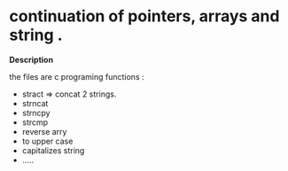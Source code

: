 # continuation of pointers, arrays and string .

**Description**

the files are c programing functions :

- stract => concat 2 strings.
- strncat
- strncpy
- strcmp
- reverse arry 
- to upper case
- capitalizes string 
- .....
